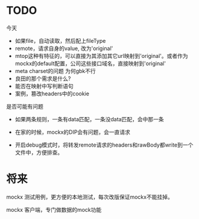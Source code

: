 
# TODO

今天 

- 如果file，自动读取，然后配上fileType
- remote，请求自身的value, 改为'original'
- mtop这种有特征的，可以直接为其添加其它url映射到'original'。或者作为mockx的default配置，公司这些接口域名，直接映射到'original'
- meta charset的问题 为何gbk不行
- 良田的那个需求是什么?
- 能否在映射中写判断语句
- 案例，篡改headers中的cookie

是否可能有问题

- 如果两条规则，一条有data匹配，一条没data匹配，会中那一条

- 在家的时候，mockx的DIP会有问题，会一直请求
- 开启debug模式时，将转发remote请求的headers和rawBody都write到一个文件中，方便排查。

# 将来

mockx 测试用例，更方便的本地测试，每次改版保证mockx不能挂掉。

mockx 客户端，专门做数据的mock功能